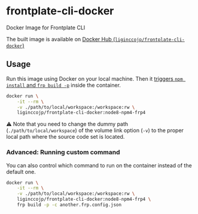 # frontplate-cli-docker
Docker Image for Frontplate CLI

The built image is available on [Docker Hub (`liginccojp/frontplate-cli-docker`)](https://hub.docker.com/r/liginccojp/frontplate-cli-docker/)

## Usage

Run this image using Docker on your local machine. Then it [triggers `npm install` and `frp build -p`](https://github.com/liginc/frontplate-cli-docker/blob/master/node8-npm4-frp4/install-and-build.sh) inside the container.

```sh
docker run \
    -it --rm \
    -v ./path/to/local/workspace:/workspace:rw \
    liginccojp/frontplate-cli-docker:node8-npm4-frp4
```

:warning: Note that you need to change the dummy path (`./path/to/local/workspace`) of the volume link option (`-v`) to the proper local path where the source code set is located.

### Advanced: Running custom command

You can also control which command to run on the container instead of the default one.

```sh
docker run \
    -it --rm \
    -v ./path/to/local/workspace:/workspace:rw \
    liginccojp/frontplate-cli-docker:node8-npm4-frp4 \
    frp build -p -c another.frp.config.json
```

